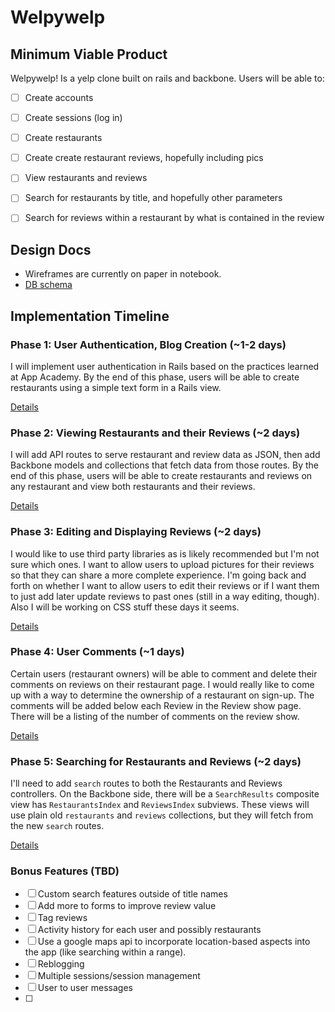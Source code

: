 # Welpywelp

<!-- [Heroku link][heroku]

[heroku]: http://flux-capacitr.herokuapp.com -->

## Minimum Viable Product
Welpywelp! Is a yelp clone built on rails and backbone. Users will be able to:

<!-- This is a Markdown checklist. Use it to keep track of your progress! -->

- [ ] Create accounts
- [ ] Create sessions (log in)
- [ ] Create restaurants
- [ ] Create create restaurant reviews, hopefully including pics
- [ ] View restaurants and reviews
- [ ] Search for restaurants by title, and hopefully other parameters
- [ ] Search for reviews within a restaurant by what is contained in the review


## Design Docs
<!-- * [View Wireframes][views] -->
* Wireframes are currently on paper in notebook.
* [DB schema][schema]

<!-- [views]: ./docs/views.md -->
[schema]: ./docs/schema.md

## Implementation Timeline

### Phase 1: User Authentication, Blog Creation (~1-2 days)
I will implement user authentication in Rails based on the practices learned at
App Academy. By the end of this phase, users will be able to create restaurants using
a simple text form in a Rails view.

[Details][phase-one]

### Phase 2: Viewing Restaurants and their Reviews (~2 days)
I will add API routes to serve restaurant and review data as JSON, then add Backbone
models and collections that fetch data from those routes. By the end of this
phase, users will be able to create restaurants and reviews on any restaurant and view both restaurants and their reviews.

[Details][phase-two]

### Phase 3: Editing and Displaying Reviews (~2 days)
I would like to use third party libraries as is likely recommended but I'm not sure which ones.
I want to allow users to upload pictures for their reviews so that they can share a more complete experience. I'm going back and forth on whether I want to allow users to edit their reviews or if I want them to just add later update reviews to past ones (still in a way editing, though).
Also I will be working on CSS stuff these days it seems.

[Details][phase-three]

### Phase 4: User Comments (~1 days)
Certain users (restaurant owners) will be able to comment and delete their comments on reviews on their restaurant page. I would really like to come up with a way to determine the ownership of a restaurant on sign-up.
The comments will be added below each Review in the Review show page. There will be a listing of the number of comments on the review show.


[Details][phase-four]

### Phase 5: Searching for Restaurants and Reviews (~2 days)
I'll need to add `search` routes to both the Restaurants and Reviews controllers. On the
Backbone side, there will be a `SearchResults` composite view has `RestaurantsIndex`
and `ReviewsIndex` subviews. These views will use plain old `restaurants` and `reviews`
collections, but they will fetch from the new `search` routes.

[Details][phase-five]

### Bonus Features (TBD)
- [ ] Custom search features outside of title names
- [ ] Add more to forms to improve review value
- [ ] Tag reviews
- [ ] Activity history for each user and possibly restaurants
- [ ] Use a google maps api to incorporate location-based aspects into the app (like searching within a range).
- [ ] Reblogging
- [ ] Multiple sessions/session management
- [ ] User to user messages
- [ ]

[phase-one]: ./docs/phases/phase1.md
[phase-two]: ./docs/phases/phase2.md
[phase-three]: ./docs/phases/phase3.md
[phase-four]: ./docs/phases/phase4.md
[phase-five]: ./docs/phases/phase5.md
